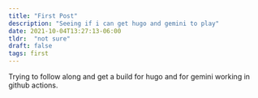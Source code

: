 ```yaml
---
title: "First Post"
description: "Seeing if i can get hugo and gemini to play"
date: 2021-10-04T13:27:13-06:00
tldr:  "not sure"
draft: false
tags: first
---
```


Trying to follow along and get a build for hugo and for gemini working in github actions.
